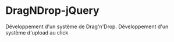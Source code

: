 # DragNDrop-jQuery
Développement d'un système de Drag'n'Drop.
  Développement d'un système d'upload au click
